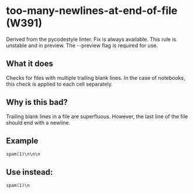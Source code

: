 # too-many-newlines-at-end-of-file (W391)
Derived from the pycodestyle linter.
Fix is always available.
This rule is unstable and in preview. The --preview flag is required for use.
## What it does
Checks for files with multiple trailing blank lines.
In the case of notebooks, this check is applied to
each cell separately.
## Why is this bad?
Trailing blank lines in a file are superfluous.
However, the last line of the file should end with a newline.
## Example
```
spam(1)\n\n\n
```
## Use instead:
```
spam(1)\n
```